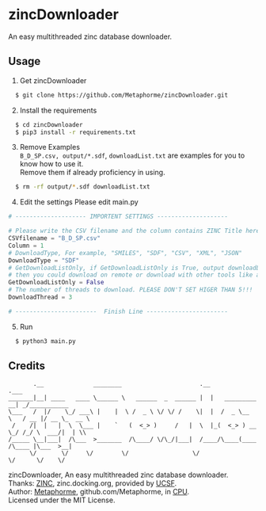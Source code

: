 # zincDownloader
An easy multithreaded zinc database downloader.

## Usage
1. Get zincDownloader  

```bash
  $ git clone https://github.com/Metaphorme/zincDownloader.git
```

2. Install the requirements
```bash
  $ cd zincDownloader
  $ pip3 install -r requirements.txt
```

3. Remove Examples  
  `B_D_SP.csv, output/*.sdf`, `downloadList.txt` are examples for you to know how to use it.  
  Remove them if already proficiency in using.
```bash
  $ rm -rf output/*.sdf downloadList.txt
```

4. Edit the settings
  Please edit main.py
```python
# -------------------- IMPORTENT SETTINGS --------------------

# Please write the CSV filename and the column contains ZINC Title here
CSVfilename = "B_D_SP.csv"
Column = 1
# DownloadType, For example, "SMILES", "SDF", "CSV", "XML", "JSON"
DownloadType = "SDF"
# GetDownloadListOnly, if GetDownloadListOnly is True, output downloadList.txt only,
# then you could download on remote or download with other tools like aria2.
GetDownloadListOnly = False
# The number of threads to download. PLEASE DON'T SET HIGER THAN 5!!!
DownloadThread = 3

# -----------------------  Finish Line -----------------------
```

5. Run
```bash
  $ python3 main.py
```

## Credits
```
       .__              ________                      .__                    .___            
_______|__| ____   ____ \______ \   ______  _  ______ |  |   _________     __| _/___________  
\___   /  |/    \_/ ___\ |    |  \ /  _ \ \/ \/ /    \|  |  /  _ \__  \   / __ |/ __ \_  __ \  
 /    /|  |   |  \  \___ |    `   (  <_> )     /   |  \  |_(  <_> ) __ \_/ /_/ \  ___/|  | \\  
/_____ \__|___|  /\___  >_______  /\____/ \/\_/|___|  /____/\____(____  /\____ |\___  >__|  
      \/       \/     \/        \/                  \/                \/      \/    \/   
```
zincDownloader, An easy multithreaded zinc database downloader.  
Thanks: [ZINC](https://zinc.docking.org/), zinc.docking.org, provided by [UCSF](https://pharmchem.ucsf.edu/).  
Author: [Metaphorme](https://blog.metaphorme.net/), github.com/Metaphorme, in [CPU](https://www.cpu.edu.cn/).  
Licensed under the MIT License.  
